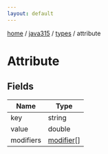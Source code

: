 ```yaml
---
layout: default
---
```


[home](/)  /  [java315](/protocol/java315)  /  [types](/protocol/java315/types)  /  attribute

# Attribute

## Fields

Name | Type
---|---
key | string
value | double
modifiers | [modifier](/protocol/java315/types/modifier)[]

